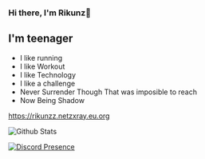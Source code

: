 
### Hi there, I'm Rikunz👋    

  

## I'm teenager

- I like running
- I like Workout
- I like Technology
- I like a challenge
- Never Surrender Though That was imposible to reach
- Now Being Shadow

https://rikunzz.netzxray.eu.org

![Github Stats](https://github-readme-stats.vercel.app/api?username=Rikunz&theme=tokyonight)

[![Discord Presence](https://lanyard.cnrad.dev/api/430729478151602183)](https://discord.com/users/430729478151602183)

